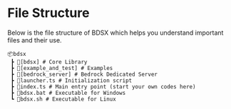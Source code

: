 # File Structure

Below is the file structure of BDSX which helps you understand important files and their use.

```
📦bdsx
 ┣ 📂[bdsx] # Core Library
 ┣ 📂[example_and_test] # Examples
 ┣ 📂[bedrock_server] # Bedrock Dedicated Server
 ┣ 📜launcher.ts # Initialization script
 ┣ 📜index.ts # Main entry point (start your own codes here)
 ┣ 📜bdsx.bat # Executable for Windows
 ┗ 📜bdsx.sh # Executable for Linux
```